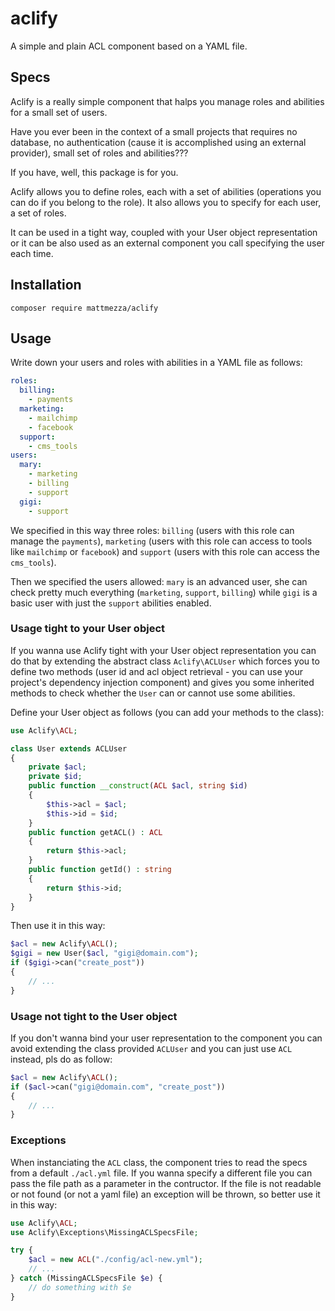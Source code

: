 # aclify
A simple and plain ACL component based on a YAML file.
## Specs
Aclify is a really simple component that halps you manage roles and abilities for a small set of users.

Have you ever been in the context of a small projects that requires no database, no authentication (cause it is accomplished using an external provider), small set of roles and abilities???

If you have, well, this package is for you.

Aclify allows you to define roles, each with a set of abilities (operations you can do if you belong to the role). It also allows you to specify for each user, a set of roles.

It can be used in a tight way, coupled with your User object representation or it can be also used as an external component you call specifying the user each time.

## Installation

`composer require mattmezza/aclify`

## Usage 

Write down your users and roles with abilities in a YAML file as follows:

```yaml
roles: 
  billing: 
    - payments
  marketing: 
    - mailchimp
    - facebook
  support: 
    - cms_tools
users: 
  mary: 
    - marketing
    - billing
    - support
  gigi: 
    - support

```
We specified in this way three roles: `billing` (users with this role can manage the `payments`), `marketing` (users with this role can access to tools like `mailchimp` or `facebook`) and `support` (users with this role can access the `cms_tools`).

Then we specified the users allowed: `mary` is an advanced user, she can check pretty much everything (`marketing`, `support`, `billing`) while `gigi` is a basic user with just the `support` abilities enabled.

### Usage tight to your User object
If you wanna use Aclify tight with your User object representation you can do that by extending the abstract class `Aclify\ACLUser` which forces you to define two methods (user id and acl object retrieval - you can use your project's dependency injection component) and gives you some inherited methods to check whether the `User` can or cannot use some abilities.

Define your User object as follows (you can add your methods to the class): 

```php
use Aclify\ACL;

class User extends ACLUser
{
    private $acl;
    private $id;
    public function __construct(ACL $acl, string $id) 
    {
        $this->acl = $acl;
        $this->id = $id;
    }
    public function getACL() : ACL
    {
        return $this->acl;
    }
    public function getId() : string
    {
        return $this->id;
    }
}
```

Then use it in this way:

```php
$acl = new Aclify\ACL();
$gigi = new User($acl, "gigi@domain.com");
if ($gigi->can("create_post"))
{
    // ...
}
```

### Usage not tight to the User object

If you don't wanna bind your user representation to the component you can avoid extending the class provided `ACLUser` and you can just use `ACL` instead, pls do as follow:

```php
$acl = new Aclify\ACL();
if ($acl->can("gigi@domain.com", "create_post"))
{
    // ...
}
```

### Exceptions

When instanciating the `ACL` class, the component tries to read the specs from a default `./acl.yml` file. If you wanna specify a different file you can pass the file path as a parameter in the contructor. If the file is not readable or not found (or not a yaml file) an exception will be thrown, so better use it in this way:

```php
use Aclify\ACL;
use Aclify\Exceptions\MissingACLSpecsFile;

try {
    $acl = new ACL("./config/acl-new.yml");
    // ...
} catch (MissingACLSpecsFile $e) {
    // do something with $e
}